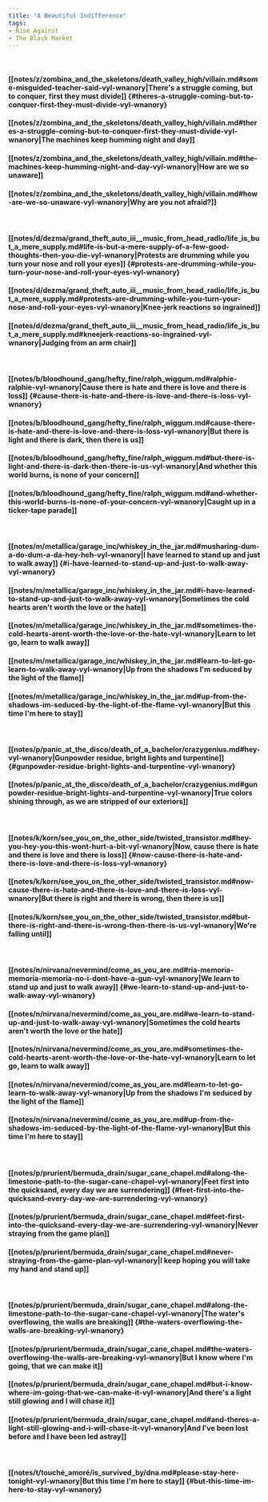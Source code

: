 ```yaml
---
title: "A Beautiful Indifference"
tags:
- Rise Against
- The Black Market
---
```

&nbsp;
#### [[notes/z/zombina_and_the_skeletons/death_valley_high/villain.md#some-misguided-teacher-said-vyl-wnanory|There's a struggle coming, but to conquer, first they must divide]] {#theres-a-struggle-coming-but-to-conquer-first-they-must-divide-vyl-wnanory}
#### [[notes/z/zombina_and_the_skeletons/death_valley_high/villain.md#theres-a-struggle-coming-but-to-conquer-first-they-must-divide-vyl-wnanory|The machines keep humming night and day]]
#### [[notes/z/zombina_and_the_skeletons/death_valley_high/villain.md#the-machines-keep-humming-night-and-day-vyl-wnanory|How are we so unaware]]
#### [[notes/z/zombina_and_the_skeletons/death_valley_high/villain.md#how-are-we-so-unaware-vyl-wnanory|Why are you not afraid?]]
&nbsp;
#### [[notes/d/dezma/grand_theft_auto_iii__music_from_head_radio/life_is_but_a_mere_supply.md#life-is-but-a-mere-supply-of-a-few-good-thoughts-then-you-die-vyl-wnanory|Protests are drumming while you turn your nose and roll your eyes]] {#protests-are-drumming-while-you-turn-your-nose-and-roll-your-eyes-vyl-wnanory}
#### [[notes/d/dezma/grand_theft_auto_iii__music_from_head_radio/life_is_but_a_mere_supply.md#protests-are-drumming-while-you-turn-your-nose-and-roll-your-eyes-vyl-wnanory|Knee-jerk reactions so ingrained]]
#### [[notes/d/dezma/grand_theft_auto_iii__music_from_head_radio/life_is_but_a_mere_supply.md#kneejerk-reactions-so-ingrained-vyl-wnanory|Judging from an arm chair]]
&nbsp;
#### [[notes/b/bloodhound_gang/hefty_fine/ralph_wiggum.md#ralphie-ralphie-vyl-wnanory|Cause there is hate and there is love and there is loss]] {#cause-there-is-hate-and-there-is-love-and-there-is-loss-vyl-wnanory}
#### [[notes/b/bloodhound_gang/hefty_fine/ralph_wiggum.md#cause-there-is-hate-and-there-is-love-and-there-is-loss-vyl-wnanory|But there is light and there is dark, then there is us]]
#### [[notes/b/bloodhound_gang/hefty_fine/ralph_wiggum.md#but-there-is-light-and-there-is-dark-then-there-is-us-vyl-wnanory|And whether this world burns, is none of your concern]]
#### [[notes/b/bloodhound_gang/hefty_fine/ralph_wiggum.md#and-whether-this-world-burns-is-none-of-your-concern-vyl-wnanory|Caught up in a ticker-tape parade]]
&nbsp;
#### [[notes/m/metallica/garage_inc/whiskey_in_the_jar.md#musharing-dum-a-do-dum-a-da-hey-heh-vyl-wnanory|I have learned to stand up and just to walk away]] {#i-have-learned-to-stand-up-and-just-to-walk-away-vyl-wnanory}
#### [[notes/m/metallica/garage_inc/whiskey_in_the_jar.md#i-have-learned-to-stand-up-and-just-to-walk-away-vyl-wnanory|Sometimes the cold hearts aren't worth the love or the hate]]
#### [[notes/m/metallica/garage_inc/whiskey_in_the_jar.md#sometimes-the-cold-hearts-arent-worth-the-love-or-the-hate-vyl-wnanory|Learn to let go, learn to walk away]]
#### [[notes/m/metallica/garage_inc/whiskey_in_the_jar.md#learn-to-let-go-learn-to-walk-away-vyl-wnanory|Up from the shadows I'm seduced by the light of the flame]]
#### [[notes/m/metallica/garage_inc/whiskey_in_the_jar.md#up-from-the-shadows-im-seduced-by-the-light-of-the-flame-vyl-wnanory|But this time I'm here to stay]]
&nbsp;
#### [[notes/p/panic_at_the_disco/death_of_a_bachelor/crazygenius.md#hey-vyl-wnanory|Gunpowder residue, bright lights and turpentine]] {#gunpowder-residue-bright-lights-and-turpentine-vyl-wnanory}
#### [[notes/p/panic_at_the_disco/death_of_a_bachelor/crazygenius.md#gunpowder-residue-bright-lights-and-turpentine-vyl-wnanory|True colors shining through, as we are stripped of our exteriors]]
&nbsp;
#### [[notes/k/korn/see_you_on_the_other_side/twisted_transistor.md#hey-you-hey-you-this-wont-hurt-a-bit-vyl-wnanory|Now, cause there is hate and there is love and there is loss]] {#now-cause-there-is-hate-and-there-is-love-and-there-is-loss-vyl-wnanory}
#### [[notes/k/korn/see_you_on_the_other_side/twisted_transistor.md#now-cause-there-is-hate-and-there-is-love-and-there-is-loss-vyl-wnanory|But there is right and there is wrong, then there is us]]
#### [[notes/k/korn/see_you_on_the_other_side/twisted_transistor.md#but-there-is-right-and-there-is-wrong-then-there-is-us-vyl-wnanory|We're falling until]]
&nbsp;
#### [[notes/n/nirvana/nevermind/come_as_you_are.md#ria-memoria-memoria-memoria-no-i-dont-have-a-gun-vyl-wnanory|We learn to stand up and just to walk away]] {#we-learn-to-stand-up-and-just-to-walk-away-vyl-wnanory}
#### [[notes/n/nirvana/nevermind/come_as_you_are.md#we-learn-to-stand-up-and-just-to-walk-away-vyl-wnanory|Sometimes the cold hearts aren't worth the love or the hate]]
#### [[notes/n/nirvana/nevermind/come_as_you_are.md#sometimes-the-cold-hearts-arent-worth-the-love-or-the-hate-vyl-wnanory|Learn to let go, learn to walk away]]
#### [[notes/n/nirvana/nevermind/come_as_you_are.md#learn-to-let-go-learn-to-walk-away-vyl-wnanory|Up from the shadows I'm seduced by the light of the flame]]
#### [[notes/n/nirvana/nevermind/come_as_you_are.md#up-from-the-shadows-im-seduced-by-the-light-of-the-flame-vyl-wnanory|But this time I'm here to stay]]
&nbsp;
#### [[notes/p/prurient/bermuda_drain/sugar_cane_chapel.md#along-the-limestone-path-to-the-sugar-cane-chapel-vyl-wnanory|Feet first into the quicksand, every day we are surrendering]] {#feet-first-into-the-quicksand-every-day-we-are-surrendering-vyl-wnanory}
#### [[notes/p/prurient/bermuda_drain/sugar_cane_chapel.md#feet-first-into-the-quicksand-every-day-we-are-surrendering-vyl-wnanory|Never straying from the game plan]]
#### [[notes/p/prurient/bermuda_drain/sugar_cane_chapel.md#never-straying-from-the-game-plan-vyl-wnanory|I keep hoping you will take my hand and stand up]]
&nbsp;
#### [[notes/p/prurient/bermuda_drain/sugar_cane_chapel.md#along-the-limestone-path-to-the-sugar-cane-chapel-vyl-wnanory|The water's overflowing, the walls are breaking]] {#the-waters-overflowing-the-walls-are-breaking-vyl-wnanory}
#### [[notes/p/prurient/bermuda_drain/sugar_cane_chapel.md#the-waters-overflowing-the-walls-are-breaking-vyl-wnanory|But I know where I'm going, that we can make it]]
#### [[notes/p/prurient/bermuda_drain/sugar_cane_chapel.md#but-i-know-where-im-going-that-we-can-make-it-vyl-wnanory|And there's a light still glowing and I will chase it]]
#### [[notes/p/prurient/bermuda_drain/sugar_cane_chapel.md#and-theres-a-light-still-glowing-and-i-will-chase-it-vyl-wnanory|And I've been lost before and I have been led astray]]
&nbsp;
#### [[notes/t/touché_amoré/is_survived_by/dna.md#please-stay-here-tonight-vyl-wnanory|But this time I'm here to stay]] {#but-this-time-im-here-to-stay-vyl-wnanory}
